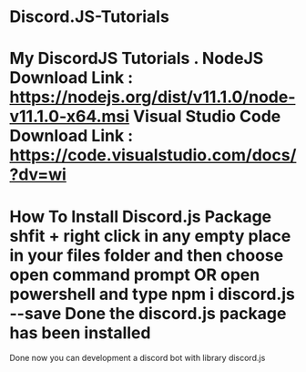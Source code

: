 # Discord.JS-Tutorials
My DiscordJS Tutorials .
NodeJS Download Link : https://nodejs.org/dist/v11.1.0/node-v11.1.0-x64.msi
Visual Studio Code Download Link : https://code.visualstudio.com/docs/?dv=wi
================================
How To Install Discord.js Package
shfit + right click
in any empty place
in your files folder
and then choose open command prompt OR open powershell
and type npm i discord.js --save
Done the discord.js package has been installed
================================
Done now you can development a discord bot with library discord.js
